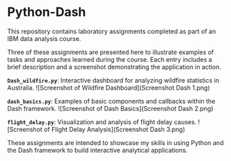 # Python-Dash

This repository contains laboratory assignments completed as part of an IBM data analysis course.

Three of these assignments are presented here to illustrate examples of tasks and approaches learned during the course. Each entry includes a brief description and a screenshot demonstrating the application in action.

**`Dash_wildfire.py`**: Interactive dashboard for analyzing wildfire statistics in Australia.
    ![Screenshot of Wildfire Dashboard](Screenshot Dash 1.png)

**`dash_basics.py`**: Examples of basic components and callbacks within the Dash framework.
    ![Screenshot of Dash Basics](Screenshot Dash 2.png)

**`flight_delay.py`**: Visualization and analysis of flight delay causes.
    ![Screenshot of Flight Delay Analysis](Screenshot Dash 3.png)

These assignments are intended to showcase my skills in using Python and the Dash framework to build interactive analytical applications.
